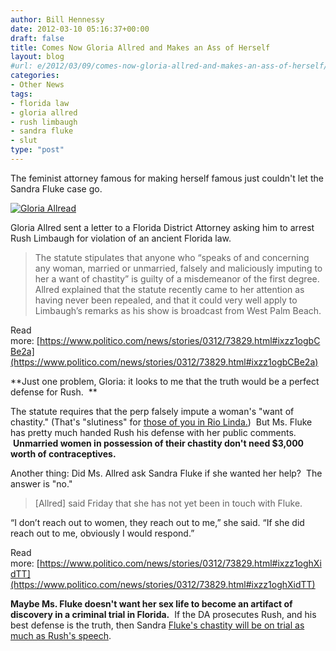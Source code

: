 ```yaml
---
author: Bill Hennessy
date: 2012-03-10 05:16:37+00:00
draft: false
title: Comes Now Gloria Allred and Makes an Ass of Herself
layout: blog
#url: e/2012/03/09/comes-now-gloria-allred-and-makes-an-ass-of-herself/
categories:
- Other News
tags:
- florida law
- gloria allred
- rush limbaugh
- sandra fluke
- slut
type: "post"
---
```


The feminist attorney famous for making herself famous just couldn't let the Sandra Fluke case go.

[![Gloria Allread](https://hennessysview.com/wp-content/uploads/2012/03/GloriaAllred-300x207.jpg)
](https://hennessysview.com/wp-content/uploads/2012/03/GloriaAllred.jpg)

Gloria Allred sent a letter to a Florida District Attorney asking him to arrest Rush Limbaugh for violation of an ancient Florida law.


> The statute stipulates that anyone who “speaks of and concerning any woman, married or unmarried, falsely and maliciously imputing to her a want of chastity” is guilty of a misdemeanor of the first degree. Allred explained that the statute recently came to her attention as having never been repealed, and that it could very well apply to Limbaugh’s remarks as his show is broadcast from West Palm Beach.

Read more: [https://www.politico.com/news/stories/0312/73829.html#ixzz1ogbCBe2a](https://www.politico.com/news/stories/0312/73829.html#ixzz1ogbCBe2a)


**Just one problem, Gloria: it looks to me that the truth would be a perfect defense for Rush.  **

The statute requires that the perp falsely impute a woman's "want of chastity." (That's "slutiness" for [those of you in Rio Linda.](https://www.rushlimbaugh.com/daily/2007/11/30/rio_linda_explained_for_those_in_rio_linda))  But Ms. Fluke has pretty much handed Rush his defense with her public comments.  **Unmarried women in possession of their chastity don't need $3,000 worth of contraceptives.**

Another thing: Did Ms. Allred ask Sandra Fluke if she wanted her help?  The answer is "no."


> [Allred] said Friday that she has not yet been in touch with Fluke.

“I don’t reach out to women, they reach out to me,” she said. “If she did reach out to me, obviously I would respond.”

Read more: [https://www.politico.com/news/stories/0312/73829.html#ixzz1oghXidTT](https://www.politico.com/news/stories/0312/73829.html#ixzz1oghXidTT)


**Maybe Ms. Fluke doesn't want her sex life to become an artifact of discovery in a criminal trial in Florida.**  If the DA prosecutes Rush, and his best defense is the truth, then Sandra [Fluke's chastity will be on trial as much as Rush's speech](https://hennessysview.com/news/how-rush-limbaugh-revived-chivalry/).


